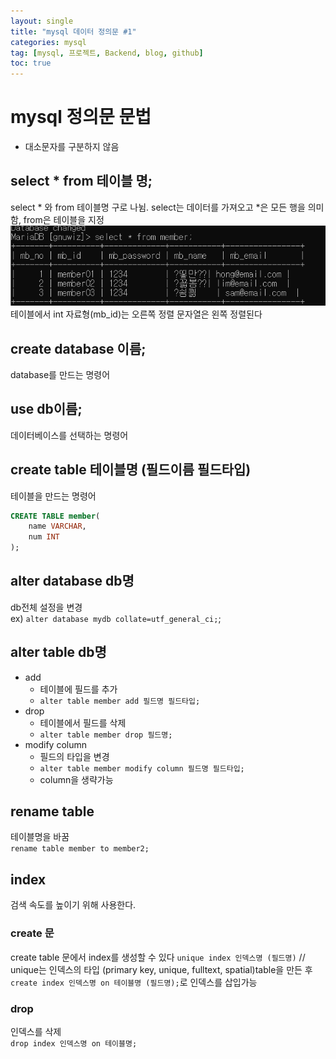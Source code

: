 ```yaml
---
layout: single
title: "mysql 데이터 정의문 #1"
categories: mysql
tag: [mysql, 프로젝트, Backend, blog, github]
toc: true
---
```


# mysql 정의문 문법
- 대소문자를 구분하지 않음

## select * from 테이블 명;
select * 와 from 테이블명 구로 나뉨. select는 데이터를 가져오고 *은 모든 행을 의미함,
from은 테이블을 지정  
![select](/assets/images/select.png)  
테이블에서 int 자료형(mb_id)는 오른쪽 정렬 문자열은 왼쪽 정렬된다
## create database 이름;
database를 만드는 명령어  

## use db이름;
데이터베이스를 선택하는 명령어  

## create table 테이블명 (필드이름 필드타입)
테이블을 만드는 명령어  
```SQL
CREATE TABLE member(
	name VARCHAR,
	num INT
);
```
## alter database db명
db전체 설정을 변경<br>
ex) `alter database mydb collate=utf_general_ci;`;

## alter table db명
- add
	- 테이블에 필드를 추가
	- `alter table member add 필드명 필드타입;`
- drop
	- 테이블에서 필드를 삭제
	- `alter table member drop 필드명;`
- modify column
	- 필드의 타입을 변경
	- `alter table member modify column 필드명 필드타입;`
	- column을 생략가능

## rename table
테이블명을 바꿈<br>
`rename table member to member2;`

## index
검색 속도를 높이기 위해 사용한다.  
### create 문
create table 문에서 index를 생성할 수 있다
`unique index 인덱스명 (필드명)` // unique는 인덱스의 타입 (primary key, unique, fulltext, spatial)table을 만든 후 `create index 인덱스명 on 테이블명 (필드명);`로 인덱스를 삽입가능
### drop
인덱스를 삭제<br>
`drop index 인덱스명 on 테이블명;`
